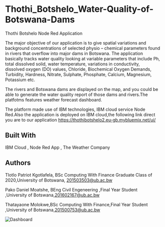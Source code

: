 # Thothi_Botshelo_Water-Quality-of-Botswana-Dams  
 Thothi Botshelo Node Red Application
 
 The major objective of our application is to give spatial variations and background concentrations of selected physio – chemical parameters found in rivers that overflow into major dams in Botswana. The application basically tracks water quality looking at variable parameters that include Ph, total dissolved solid, water temperature, variations in conductivity, dissolved oxygen (DO) values, Chloride, Biochemical Oxygen Demands, Turbidity, Hardness, Nitrate, Sulphate, Phosphate, Calcium, Magnesium, Potassium etc. 

The rivers and Botswana dams are displayed on the map, and you could be able to generate the water quality report of those dams and rivers.The platfotms features weather forecast dashboard.

The platform made use of IBM technologies, IBM cloud service Node Red.Also the application is deployed on IBM cloud,the following link direct you are to our application
https://thothibotshelo2.eu-gb.mybluemix.net/ui/

## Built With
  IBM Cloud , Node Red App ,
  The Weather Company

## Authors
  Tlotlo Patriot Kgotlafela, BSc Computing With Finance Graduate Class of 2020,University of Botswana, 201503503@ub.ac.bw
  
  Pako Daniel Moatshe, BEng Civil Engeneering ,Final Year Student ,University of Botswana,201602167@ub.ac.bw
  
  Thatayaone Molokwe,BSc Computing With Finance,Final Year Student ,University of Botswana,201500753@ub.ac.bw

![Dashboard](../master/screenshots/1.PNG)
